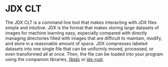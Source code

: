 # JDX CLT

The JDX CLT is a command line tool that makes interacting with JDX files simple and intuitive. JDX is the format that makes storing large datasets of images for machine learning easy, especially compared with directly managing directories filled with images that are difficult to maintain, modify, and store in a reasonable amount of space. JDX compresses labeled datasets into one single file that can be uniformly moved, processed, or even transformed all at once. Then, the file can be loaded into your program using the companion libraries, [libjdx](https://github.com/jeffreycshelton/libjdx) or [jdx-rust](https://github.com/jeffreycshelton/jdx-rust).
